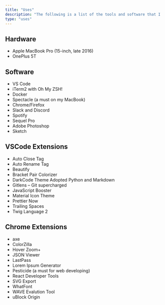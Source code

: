 ```yaml
---
title: "Uses"
description: "The following is a list of the tools and software that I use on a daily basis to help me build the internet."
type: "uses"
---
```

## Hardware
- Apple MacBook Pro (15-inch, late 2016)
- OnePlus 5T

## Software
- VS Code
- iTerm2 with Oh My ZSH!
- Docker
- Spectacle (a must on my MacBook)
- Chrome/Firefox
- Slack and Discord
- Spotify
- Sequel Pro
- Adobe Photoshop
- Sketch

## VSCode Extensions
- Auto Close Tag
- Auto Rename Tag
- Beautify
- Bracket Pair Colorizer
- DarkCode Theme Adopted Python and Markdown
- Gitlens – Git supercharged
- JavaScript Booster
- Material Icon Theme
- Prettier Now
- Trailing Spaces
- Twig Language 2

## Chrome Extensions
- axe
- ColorZilla
- Hover Zoom+
- JSON Viewer
- LastPass
- Lorem Ipsum Generator
- Pesticide (a must for web developing)
- React Developer Tools
- SVG Export
- WhatFont
- WAVE Evalution Tool
- uBlock Origin


